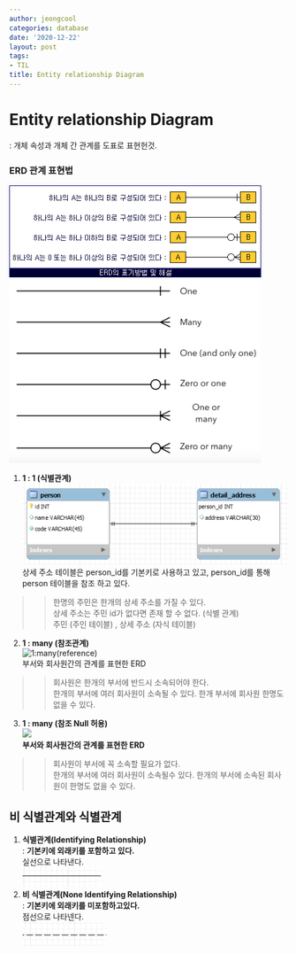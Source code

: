 ```yaml
---
author: jeongcool
categories: database
date: '2020-12-22'
layout: post
tags:
- TIL
title: Entity relationship Diagram
---
```


# Entity relationship Diagram
: 개체 속성과 개체 간 관계를 도표로 표현헌것.

### ERD 관계 표현법  
![](/assets/images/posts/database/ERD.png)<img width="455px" src="/assets/images/posts/database/ERD-line.png">

1. **1 : 1 (식별관계)**  
![1:1 relation](/assets/images/posts/database/1:1-relation.png)  
상세 주소 테이블은 person_id를 기본키로 사용하고 있고, person_id를 통해 person 테이블을 참조 하고 있다.  
>    >한명의 주민은 한개의 상세 주소를 가질 수 있다.  
      상세 주소는 주민 id가 없다면 존재 할 수 없다. (식별 관계)  
      주민 (주인 테이블) , 상세 주소 (자식 테이블) 
2. **1 : many (참조관계)**  
![1:many(reference)](/assets/images/posts/database/ERD-1-many(reference).png)  
부서와 회사원간의 관계를 표현한 ERD
>    >회사원은 한개의 부서에 반드시 소속되어야 한다.  
      한개의 부서에 여러 회사원이 소속될 수 있다.
      한개 부서에 회사원 한명도 없을 수 있다.
3. **1 : many (참조 Null 허용)**  
![](/assets/images/posts/database/ERD-1-many(reference-allow-null).png)  
**부서와 회사원간의 관계를 표현한 ERD**
>    >회사원이 부서에 꼭 소속할 필요가 없다.  
      한개의 부서에 여러 회사원이 소속될수 있다.
      한개의 부서에 소속된 회사원이 한명도 없을 수 있다.

## 비 식별관계와 식별관계
1. **식별관계(Identifying Relationship)**  
: **기본키에 외래키를 포함하고 있다.**  
실선으로 나타낸다.  
![identifying-relationship-line](/assets/images/posts/database/Identifying-Relationship.png)  
1. **비 식별관계(None Identifying Relationship)**  
: **기본키에 외래키를 미포함하고있다.**  
점선으로 나타넨다.  
![](/assets/images/posts/database/None-Identifying-Relationship-line.png)
